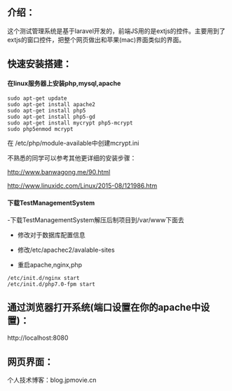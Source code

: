 
## 介绍：
这个测试管理系统是基于laravel开发的，前端JS用的是extjs的控件。主要用到了extjs的窗口控件，把整个网页做出和苹果(mac)界面类似的界面。

## 快速安装搭建：
#### 在linux服务器上安装php,mysql,apache
```
sudo apt-get update
sudo apt-get install apache2
sudo apt-get install php5
sudo apt-get install php5-gd
sudo apt-get install mycrypt php5-mcrypt
sudo php5enmod mcrypt

```
在 /etc/php/module-available中创建mcrypt.ini

不熟悉的同学可以参考其他更详细的安装步骤：

http://www.banwagong.me/90.html

http://www.linuxidc.com/Linux/2015-08/121986.htm

#### 下载TestManagementSystem

-下载TestManagementSystem解压后制项目到/var/www下面去

- 修改对于数据库配置信息

- 修改/etc/apachec2/avalable-sites

- 重启apache,nginx,php

```
/etc/init.d/nginx start
/etc/init.d/php7.0-fpm start
```

## 通过浏览器打开系统(端口设置在你的apache中设置)：
http://localhost:8080

## 网页界面：



个人技术博客：blog.jpmovie.cn
